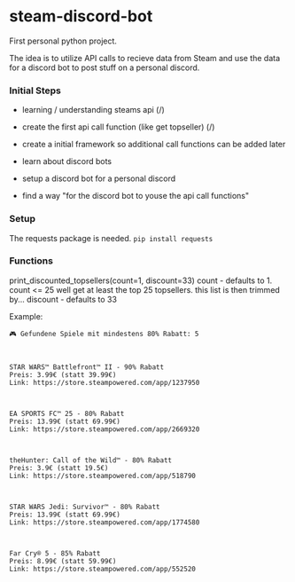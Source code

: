 # steam-discord-bot
First personal python project. <br>

The idea is to utilize API calls to recieve data from Steam and use the data for a discord bot to post stuff on a personal discord. 

### Initial Steps
- learning / understanding steams api (/)
- create the first api call function (like get topseller) (/)
- create a initial framework so additional call functions can be added later

- learn about discord bots
- setup a discord bot for a personal discord
- find a way "for the discord bot to youse the api call functions"


### Setup
The requests package is needed.
```pip install requests```

### Functions

print_discounted_topsellers(count=1, discount=33)
    count - defaults to 1. count <= 25 well get at least the top 25 topsellers. this list is then trimmed by...
    discount - defaults to 33
    
Example:
```
🎮 Gefundene Spiele mit mindestens 80% Rabatt: 5
        


STAR WARS™ Battlefront™ II - 90% Rabatt
Preis: 3.99€ (statt 39.99€)
Link: https://store.steampowered.com/app/1237950



EA SPORTS FC™ 25 - 80% Rabatt
Preis: 13.99€ (statt 69.99€)
Link: https://store.steampowered.com/app/2669320



theHunter: Call of the Wild™ - 80% Rabatt
Preis: 3.9€ (statt 19.5€)
Link: https://store.steampowered.com/app/518790



STAR WARS Jedi: Survivor™ - 80% Rabatt
Preis: 13.99€ (statt 69.99€)
Link: https://store.steampowered.com/app/1774580



Far Cry® 5 - 85% Rabatt
Preis: 8.99€ (statt 59.99€)
Link: https://store.steampowered.com/app/552520
```